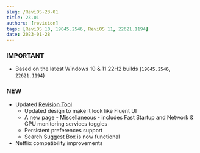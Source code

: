 ```yaml
---
slug: /ReviOS-23-01
title: 23.01
authors: [revision]
tags: [ReviOS 10, 19045.2546, ReviOS 11, 22621.1194]
date: 2023-01-28
---
```


### IMPORTANT
- Based on the latest Windows 10 & 11 22H2 builds (`19045.2546`, `22621.1194`)

### NEW
- Updated [Revision Tool](https://github.com/MeetRevision/revision-tool)
    - Updated design to make it look like Fluent UI
    - A new page - Miscellaneous - includes Fast Startup and Network & GPU monitoring services toggles
    - Persistent preferences support
    - Search Suggest Box is now functional
- Netflix compatibility improvements